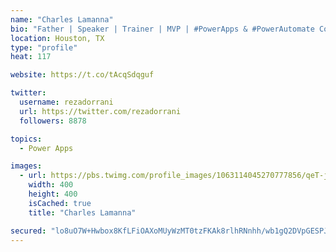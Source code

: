 ```yaml
---
name: "Charles Lamanna"
bio: "Father | Speaker | Trainer | MVP | #PowerApps & #PowerAutomate Community Super User | YouTuber Right-pointing triangle http://youtube.com/c/rezadorrani | Learn - Share - Clockwise rightwards and leftwards open circle arrows"
location: Houston, TX
type: "profile"
heat: 117

website: https://t.co/tAcqSdqguf

twitter:
  username: rezadorrani
  url: https://twitter.com/rezadorrani
  followers: 8878

topics:
  - Power Apps

images:
  - url: https://pbs.twimg.com/profile_images/1063114045270777856/qeT-jpWr_400x400.jpg
    width: 400
    height: 400
    isCached: true
    title: "Charles Lamanna"

secured: "lo8uO7W+Hwbox8KfLFiOAXoMUyWzMT0tzFKAk8rlhRNnhh/wb1gQ2DVpGESPJkK8YlEInx9Utn6koKEppBf5H7Ajsh5s8Z38W8Zy+dYka7w2n9M9Xkps+Uh91UlbTnGnHQwMlOAZLVR8iDJFTJbmwO5NUhi92ES3F8EmGCmcNXjNYw7xTt+W+ysIAfKmOQBMnu9adWqelFM5M2Z5J8A57d5+WxU8b9vJmu4XoAfIDJFuRMbuEzbsRQWtYkWbV9PV+UOgKXNVjjzSW8ev2KtRnQrq4isql2DvEx3v+rUZEjDv/dIdkqp4Ps2tjsocgSHHX/u7MOM14I5ByM3fzK6A7GILH/BKTcvRafCPMcz8Gqe/90Qx/9ylm5eBvEoiRfzVw4lLmn6fKDhp2/oD77c6jt67fGBaEXfmQTp8CFwI1u0=;MopplhY3L3aSGvxWLqiS9w=="
---
```


